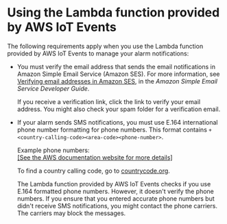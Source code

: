 # Using the Lambda function provided by AWS IoT Events<a name="use-alarm-notifications"></a>

The following requirements apply when you use the Lambda function provided by AWS IoT Events to manage your alarm notifications:
+ You must verify the email address that sends the email notifications in Amazon Simple Email Service \(Amazon SES\)\. For more information, see [Verifying email addresses in Amazon SES](https://docs.aws.amazon.com/ses/latest/DeveloperGuide/verify-addresses-and-domains.html), in the *Amazon Simple Email Service Developer Guide*\.

  If you receive a verification link, click the link to verify your email address\. You might also check your spam folder for a verification email\.
+ If your alarm sends SMS notifications, you must use E\.164 international phone number formatting for phone numbers\. This format contains `+<country-calling-code><area-code><phone-number>`\.

  Example phone numbers:    
[\[See the AWS documentation website for more details\]](http://docs.aws.amazon.com/iotevents/latest/developerguide/use-alarm-notifications.html)

  To find a country calling code, go to [countrycode\.org](https://countrycode.org/)\.

  The Lambda function provided by AWS IoT Events checks if you use E\.164 formatted phone numbers\. However, it doesn't verify the phone numbers\. If you ensure that you entered accurate phone numbers but didn't receive SMS notifications, you might contact the phone carriers\. The carriers may block the messages\.